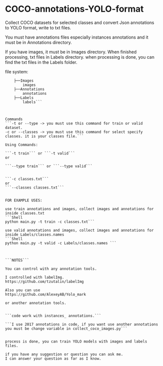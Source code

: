 # COCO-annotations-YOLO-format

Collect COCO datasets for selected classes and convert Json annotations to YOLO format, write to txt files.

You must have annotations files especially instances annotations and it must be in Annotations directory.

If you have images, it must be in Images directory.
When finished processing, txt files in Labels directory.
when processing is done, you can find the txt files in the Labels folder.

file system:

````├──MAIN
    ├──Images
        images
    ├──Annotations
        annotations
    ├──Labels
        labels```



Commands
```-t or --type -> you must use this command for train or valid dataset.
-c or --classes -> you must use this command for select specify classes. it is your classes file.```

Using Commands:

```-t train``` or ```-t valid```
or

```--type train``` or ```--type valid```


```-c classes.txt```
or
```--classes classes.txt```


FOR EXAMPLE USES:

use train annotations and images, collect images and annotations for inside classes.txt
```Shell
python main.py -t train -c classes.txt```

use valid annotations and images, collect images and annotations for inside Labels/classes.names
```Shell
python main.py -t valid -c Labels/classes.names ```



```NOTES```

You can control with any annotation tools.

I controlled with labelImg.
https://github.com/tzutalin/labelImg

Also you can use
https://github.com/AlexeyAB/Yolo_mark

or another annotation tools.


```code work with instances_ annotations.```

```I use 2017 annotations in code, if you want use another annotations you must be change variable in collect_coco_images.py```


process is done, you can train YOLO models with images and labels files.

if you have any suggestion or question you can ask me.
I can answer your question as far as I know.
````
